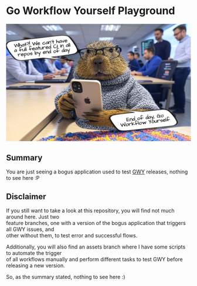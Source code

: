 
# Go Workflow Yourself Playground

![GWY Gopher](https://raw.githubusercontent.com/earcamone/gwy/assets/images/v0.0.1/gopher.jpg)

## Summary

You are just seeing a bogus application used to test [GWY](https://github.com/earcamone/gwy) releases, nothing to see here :P  

## Disclaimer

If you still want to take a look at this repository, you will find not much around here. Just two  
feature branches, one with a version of the bogus application that triggers all GWY issues, and   
other without them, to test error and successful flows.  

Additionally, you will also find an assets branch where I have some scripts to automate the trigger  
of all workflows manually and perform different tasks to test GWY before releasing a new version.  

So, as the summary stated, nothing to see here :)  

